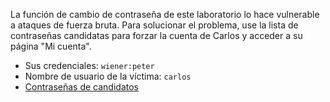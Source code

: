 La función de cambio de contraseña de este laboratorio lo hace vulnerable a ataques de fuerza bruta. Para solucionar el problema, use la lista de contraseñas candidatas para forzar la cuenta de Carlos y acceder a su página "Mi cuenta".

- Sus credenciales: `wiener:peter`
- Nombre de usuario de la víctima: `carlos`
- [Contraseñas de candidatos](https://portswigger.net/web-security/authentication/auth-lab-passwords)

